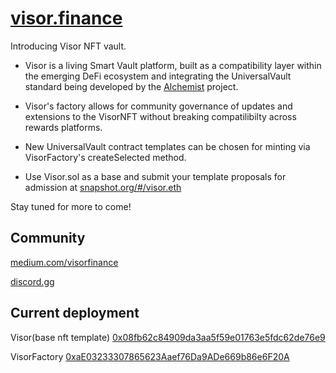 # [visor.finance](https://visor.finance)

Introducing Visor NFT vault. 

- Visor is a living Smart Vault platform, built as a compatibility layer within the emerging DeFi ecosystem and integrating the UniversalVault standard being developed by the [Alchemist](alchemist.wtf) project.

- Visor's factory allows for community governance of updates and extensions to the VisorNFT without breaking compatilibilty across rewards platforms.

- New UniversalVault contract templates can be chosen for minting via VisorFactory's createSelected method.  
- Use Visor.sol as a base and submit your template proposals for admission at [snapshot.org/#/visor.eth](https://snapshot.org/#/visor.eth)

Stay tuned for more to come!

## Community

[medium.com/visorfinance](https://medium.com/visorfinance)

[discord.gg](https://discord.gg/EPsZ4BE5Kz)


## Current deployment 


Visor(base nft template) [0x08fb62c84909da3aa5f59e01763e5fdc62de76e9 ](https://etherscan.io/address/0x08fb62c84909da3aa5f59e01763e5fdc62de76e9)

VisorFactory [0xaE03233307865623Aaef76Da9ADe669b86e6F20A](https://etherscan.io/address/0xaE03233307865623Aaef76Da9ADe669b86e6F20A)
